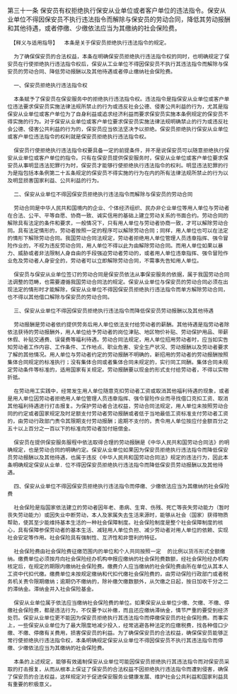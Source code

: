 第三十一条  保安员有权拒绝执行保安从业单位或者客户单位的违法指令。保安从业单位不得因保安员不执行违法指令而解除与保安员的劳动合同，降低其劳动报酬和其他待遇，或者停缴、少缴依法应当为其缴纳的社会保险费。 

     【释义与适用指导】  本条是关于保安员拒绝执行违法指令的规定。

      为了确保保安员的合法权益，本条在明确保安员拒绝执行违法指令权的同时，也明确规定了保安员在行使拒绝执行违法指令权后，保安从工业单位不得因保安员不执行其违法指令而解除与保安员的劳动合同、降低劳动报酬以及其他待遇或者停止缴纳社会保险费。

      一、保安员拒绝执行违法指令权

      本条赋予了保安员在保安服务中的拒绝执行违法指令权。违法指令是指保安从业单位或客户单位违法要求保安员实施法律法规所禁止的行为或违反社会公德、侵害公共利益的行为，尤其是指保安从业单位或客户单位为了自身利益或追求经济利益而要求保安员实施本条例规定的保安员不得实施的行为。对于保安从业单位或客户单位要求保安员实施法律法规明确禁止的行为或违反社会公德、侵害公共利益的行为的，保安员应当依法坚决予以拒绝。保安员拒绝执行保安从业单位或客户单位违法指令的权利就是保安员拒绝执行违法指令权。 

      保安员行使拒绝执行违法指令权要具备一定的前提条件，并不是说保安员可以随意拒绝执行保安从业单位或客户单位的指令。只有在保安员提供保安服务时，保安从业单位或客户单位要求保安员从事明显违法犯罪行为时，保安员才能够行使拒绝执行违法指令的权利。明显违法犯罪的行为是指包括本条例第二十五条规定的保安员不得实施的行为在内的所有法律法规所禁止的行为以及明显损害国家利益、公共利益的行为。 

      二、保安从业单位不得因保安员拒绝执行违法指令而解除与保安员的劳动合同 

      劳动合同是中华人民共和国境内的企业、个体经济组织、民办非仑业单位等用人单位与劳动者在合法、公平、平等自愿、协商一致、诚实信用的基础上建立劳动关系的书面合约。劳动合同的解除具有法定的条件和要求，一般情况下，只有用人单位与劳动者协商一致，才可以解除劳动合同。具有法定情形的，劳动者按照一定的程序可以解除劳动合同；同样，用人单位也可以在法定的情形下解除劳动合同。我国劳动合同法规定，劳动者拒绝用人单位管理人员违章指挥、强令冒险作业的，不视为违反劳动合同，用人单位不得以此为由解除劳动合同。而用人单位如果以暴力、威胁或者非法限制人身自由的手段强迫劳动者劳动的，或者用人单位违章指挥、强令冒险作业危及劳动者人身安全的，劳动者可以立即解除劳动合同，不需事先告知用人单位。

      保安员与保安从业单位签订的劳动合同是保安员依法从事保安服务的依据，属于我国劳动合同法调整的范畴，也需要遵循我国劳动合同法的规定。保安从业单位与保安员的劳动合同必须在出现法定的情形时才能解除，保安从业单位不得因保安员拒绝执行违法指令而单方解除劳动合同，也不得以其他借口解除与保安员的劳动合同。

      三、保安从业单位不得因保安员拒绝执行违法指令而降低保安员劳动报酬以及其他待遇

      劳动报酬是劳动者依约提供劳务后用人单位依法支付给劳动者的薪酬。其他待遇是指劳动者除依法获待的劳动报酬外，用人单位给予劳动者的岗位津贴、地区物价补贴、劳动保护用品、带薪休假、补贴交通费、误餐费等福利待遇。劳动合同法规定，用人单位招用劳动者时，应当如实告知劳动者工作内容、工作条件、工作地点、职业危害、安全生产状况、劳动报酬以及劳动者要求了解的其他情况。用人单位与劳动者约定的劳动报酬不明确的，新招用的劳动者的劳动报酬按照集体合同规定的标准执行；没有集体合同或者集体合同未规定的，实行同工同酬。集体合同未规定劳动条件等标准的，适用国家有关规定。劳动报酬要以现金的形式支付给劳动者，不得以实物折抵。

      在劳动用工实践中，经常发生用人单位随意克扣劳动者工资或取消其他福利待遇的现象，或者是用人单位因劳动者拒绝用人单位管理人员违章指挥、强令冒险作业而寻找借口克扣工资、取消其他福利待遇进行打击报复。为保护劳动者合法权益，劳动合同法规定，用人单位未按照劳动合同的约定或者国家规定及时足额支付劳动者劳动报酬或者低于当地最低工资标准支付劳动者工资的，由劳动行政部门责令其限期支付劳动报酬；逾期不支付的，责令用人单位按应付金额百分之五十以上百分之一百以下的标准向劳动者加付赔偿金。 

      保安员在提供保安服务服程中依法取得合理的劳动报酬是《中华人民共和国劳动合同法》的明确规定，也是劳动合同的明确约定。保安从业单位如果因为保安员拒绝执行违法指令而降低保安员劳动报酬以及其他待遇，也属于违反《中华人民共和国劳动合同法》规定的违法行为，因此本条明确规定保安从业单．位不得因保安员拒绝执行违法指令而降低保安员劳动报酬以及其他待遇。

      四、保安从业单位不得因保安员拒绝执行违法指令而停缴、少缴依法应当为其缴纳的社会保险费 

      社会保险是指国家依法建立的劳动者因年老、患病、生育、伤残、死亡等丧失劳动能力（暂时丧失劳动能力）或因失业中断劳动，本人及家属失去生活来源时，能够从社会（国家）获得物质帮助，使其至少能维持基本生活的一种社会保障制度。社会保险制度是整个社会保障制度的核心，具有保障参保劳动者的基本生活、减轻用人单位负担、减少劳动者对用人单位的依赖、实现社会安定等作用。社会保险具有强制性、互济性和非营利的特征。 

      社会保险费由社会保险费征缴范围内的单位和个人共同按照一定  的比例以货币形式全额缴纳。缴费单位必须按月向社会保险经办机构申报应缴纳的社会保险费数额，经社会保险经办机构核定后，在规定的期限内缴纳社会保险费。缴费介人应当缴纳的社会保险费由所在单位从其本人工资中代扣代缴。缴费单位未按规定缴纳和代扣代缴社会保险费的，由劳动保险行政部门或者税务机关责令限期缴纳；逾期仍不缴纳的，除补缴欠缴数额外，从欠缴之日起，按日加收千分之二的滞纳金。滞纳金并入社会保险基金。

      保安从业单位属于依法应当缴纳社会保险费的单位。如果保安从业单位少缴、欠缴、不缴、停缴社会保险费，都是违法行为，不仅要予以补缴，而且还应缴纳滞纳金，情节严重的要受到经济处罚。保安从业单位更不能因为保安员拒绝执行其违法指令而停缴保安员的社会保险费。而事实上，一些保安从业单位为了最大限度地减少投入，经常逃避各种法定的应缴税费，找各种借口少缴、不缴、停缴有关费用，损害保安员的利益。为了确保保安员的合法权益，确保保安员能够正常行使拒绝执行违法指令权，本条明确规定保安从业单位不得因保安员不执行其违法指令而停缴、少缴依法应当为其缴纳的社会保险费。

      本条的上述规定，能够有效遏制保安从业单位可能因保安员拒绝执行其违法指令而对保安员采取的打击报复，从而从根本上保证了保安员的合法权益不因拒绝执行违法指令而遭到侵害，确保了保安员的合法权益，这样规定对于促进保安服务业健康发展、维护社会公共利益和国家利益具有重要的积极意义。 